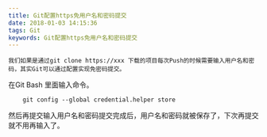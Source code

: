 ```yaml
---
title: Git配置https免用户名和密码提交
date: 2018-01-03 14:15:36
tags: Git
keywords: Git配置https免用户名和密码提交
---
```


    我们如果是通过git clone https://xxx 下载的项目每次Push的时候需要输入用户名和密码，其实Git可以通过配置实现免密码提交。
<!--more-->
在Git Bash 里面输入命令。
```
    git config --global credential.helper store
```
然后再提交输入用户名和密码提交完成后，用户名和密码就被保存了，下次再提交就不用再输入了。
